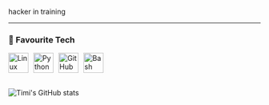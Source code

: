 hacker in training

****
### 🧰 Favourite Tech
<div style="display: flex; flex-wrap: nowrap; align-items: center; overflow-x: auto;">


<img alt="Linux" width="40px" style="padding-right:10px;" src="https://cdn.jsdelivr.net/gh/devicons/devicon/icons/linux/linux-original.svg" />
<img alt="Python" width="40px" style="padding-right:10px;" src="https://cdn.jsdelivr.net/gh/devicons/devicon/icons/python/python-plain.svg" />
<img alt="GitHub" width="40px" style="padding-right:10px;" src="https://cdn.jsdelivr.net/gh/devicons/devicon/icons/github/github-original.svg" />
<img alt="Bash" width="40px" style="padding-right:10px;" src="https://cdn.jsdelivr.net/gh/devicons/devicon/icons/bash/bash-original.svg" />

</div>

<br />

![Timi's GitHub stats](https://github-readme-stats.vercel.app/api?username=TFashakin&show_icons=true&theme=normal)






</div>
